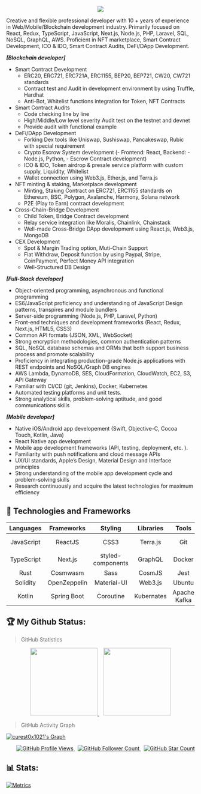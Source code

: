 <p align="center">
    <a href="https://github.com/curest0x1021">
        <img src="https://readme-typing-svg.herokuapp.com/?lines=Full%20Stack%20Blockchain%20developer;Web%20and%20Mobile%20Expert;10%2B%20years%20of%20rich%20experience;Always%20learning%20new%20tech&font=Pacifico&center=true&width=650&height=120&color=58a6ff&vCenter=true&size=45%22">
    </a>
</p>
<p>Creative and flexible professional developer with 10 + years of experience in Web/Mobile/Blockchain development industry.
Primarily focused on React, Redux, TypeScript, JavaScript, Next.js, Node.js, PHP, Laravel, SQL, NoSQL, GraphQL, AWS.
Proficient in NFT marketplace, Smart Contract Development, ICO & IDO, Smart Contract Audits, DeFi/DApp Development.</p>
    
<!-- ## 💻📱 Blockchain | Certified Full Stack Developer ✨✨✨✨✨ -->

***[Blockchain developer]***
- Smart Contract Development
    - ERC20, ERC721, ERC721A, ERC1155, BEP20, BEP721, CW20, CW721 standards
    - Contract test and Audit in development environment by using Truffle, Hardhat
    - Anti-Bot, Whitelist functions integration for Token, NFT Contracts
- Smart Contract Audits
    - Code checking line by line
    - High/Middle/Low level severity Audit test on the testnet and devnet
    - Provide audit with functional example
- DeFi/DApp Development
    - Forking Dex tools like Uniswap, Sushiswap, Pancakeswap, Rubic with special requirement
    - Crypto Escrow System development (- Frontend: React, Backend: - Node.js, Python, - Escrow Contract development)
    - ICO & IDO, Token airdrop & presale service platform with custom supply, Liquidity, Whitelist
    - Wallet connection using Web3.js, Ether.js, and Terra.js
- NFT minting & staking, Marketplace development
    - Minting, Staking Contract on ERC721, ERC1155 standards on Ethereum, BSC, Polygon, Avalanche, Harmony, Solana network
    - P2E (Play to Earn) contract development
- Cross-Chain-Bridge Development
    - Child Token, Bridge Contract development
    - Relay service integration like Moralis, Chainlink, Chainstack
    - Well-made Cross-Bridge DApp development using React.js, Web3.js, MongoDB
- CEX Development
    - Spot & Margin Trading option, Muti-Chain Support
    - Fiat Withdraw, Deposit function by using Paypal, Stripe, CoinPayment, Perfect Money API integration
    - Well-Structured DB Design
 
***[Full-Stack developer]***
- Object-oriented programming, asynchronous and functional programming
- ES6/JavaScript proficiency and understanding of JavaScript Design patterns, transpires and module bundlers
- Server-side programming (Node.js, PHP, Laravel, Python)
- Front-end techniques and development frameworks (React, Redux, Next.js, HTML5, CSS3)
- Common API formats (JSON, XML, WebSocket)
- Strong encryption methodologies, common authentication patterns
- SQL, NoSQL database schemas and ORMs that both support business process and promote scalability
- Proficiency in integrating production-grade Node.js applications with REST endpoints and NoSQL/Graph DB engines
- AWS Lambda, DynamoDB, SES, CloudFormation, CloudWatch, EC2, S3, API Gateway
- Familiar with CI/CD (git, Jenkins), Docker, Kubernetes
- Automated testing platforms and unit tests.
- Strong analytical skills, problem-solving aptitude, and good communications skills
    
***[Mobile developer]***
- Native iOS/Android app developement (Swift, Objective-C, Cocoa Touch, Kotlin, Java)
- React Native app development
- Mobile app development frameworks (API, testing, deployment, etc. ).
- Familiarity with push notifications and cloud message APIs
- UX/UI standards, Apple’s Design, Material Design and Interface principles
- Strong understanding of the mobile app development cycle and problem-solving skills
- Research continuously and acquire the latest technologies for maximum efficiency

<!--
<p align="center">
    <img src="https://github-readme-stats.vercel.app/api/wakatime?username=curest0x1021" />
</p>
-->

## 🌱 Technologies and Frameworks

**Languages**|**Frameworks**|**Styling**|**Libraries**|**Tools**|**Skills**
:-----:|:-----:|:-----:|:-----:|:-----:|:-----:
JavaScript|ReactJS|CSS3|Terra.js|Git|Code Reviews
TypeScript|Next.js|styled-components|GraphQL|Docker|Mentorship
Rust|Cosmwasm|Sass|CosmJS|Jest|Planning
Solidity|OpenZeppelin|Material-UI|Web3.js|Ubuntu|Estimation
Kotlin|Spring Boot|Coroutine|Kubernates|Apache Kafka|CI/CD

## 🏆 My Github Status:
    
> GitHub Statistics
<p align="center">
    <a href="https://github.com/curest0x1021">
        <img height="180em" src="https://github-readme-stats-eight-theta.vercel.app/api?username=curest0x1021&show_icons=true&theme=algolia&include_all_commits=true&count_private=true" />
    </a>
    <span>&nbsp;&nbsp;</span>
    <a href="https://github.com/curest0x1021">
        <img height="180em" src="https://github-readme-stats-eight-theta.vercel.app/api/top-langs/?username=curest0x1021&layout=compact&langs_count=8&theme=algolia" />
    </a>
<!-- <a href="https://github-readme-stats.vercel.app/api?username=curest0x1021&show_icons=true&theme=tokyonight">
    <img align="left" src="https://github-readme-stats.vercel.app/api?username=curest0x1021&show_icons=true&theme=tokyonight" />
</a>
<a href="https://github-readme-stats.vercel.app/api/top-langs/?username=curest0x1021&theme=tokyonight">
    <img align="left" src="https://github-readme-stats.vercel.app/api/top-langs/?username=curest0x1021&theme=tokyonight" />
</a> -->
</p>
    
> GitHub Activity Graph
<a href="https://github.com/curest0x1021">
    <img alt="curest0x1021's Graph" src="https://activity-graph.herokuapp.com/graph?username=curest0x1021&bg_color=0e2239&color=58a6ff&line=114a88&point=58a6ff&hide_border=true"/>
</a>
<br/>
<p align="right">
    <span>&nbsp;</span>
    <a href="https://github.com/curest0x1021/curest0x1021">
        <img src="https://pageview.vercel.app/?github_user=curest0x1021" alt="GitHub Profile Views" />
    </a>
    <span>&nbsp;</span>
    <a href="https://github.com/curest0x1021?tab=followers">
        <img src="https://img.shields.io/github/followers/curest0x1021?label=follow&style=flat&color=yellowgreen&logo=github" alt="GitHub Follower Count" />
    </a>
    <span>&nbsp;</span>
    <a href="https://github.com/curest0x1021?tab=stars">
        <img src="https://img.shields.io/github/stars/curest0x1021?style=flat&color=yellowgreen&logo=github" alt="GitHub Star Count" />
    </a>
</p>
    
##  📊 Stats:

[![Metrics](https://metrics.lecoq.io/curest0x1021?template=classic&base.header=0&base.metadata=0&isocalendar=1&languages=1&people=1&isocalendar.duration=half-year&languages.limit=8&languages.sections=most-used&languages.colors=github&languages.threshold=0%25&languages.indepth=false&languages.recent.load=300&languages.recent.days=14&people.limit=24&people.size=28&people.types=followers%2C%20following&people.identicons=false&people.shuffle=false&config.timezone=Asia%2FCalcutta)](https://metrics.lecoq.io/curest0x1021?template=classic&base.header=0&base.metadata=0&isocalendar=1&languages=1&people=1&isocalendar.duration=half-year&languages.limit=8&languages.sections=most-used&languages.colors=github&languages.threshold=0%25&languages.indepth=false&languages.recent.load=300&languages.recent.days=14&people.limit=24&people.size=28&people.types=followers%2C%20following&people.identicons=false&people.shuffle=false&config.timezone=Asia%2FCalcutta)


